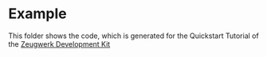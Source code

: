 # Example

This folder shows the code, which is generated for the Quickstart Tutorial of the [Zeugwerk Development Kit](https://doc.zeugwerk.dev/)
